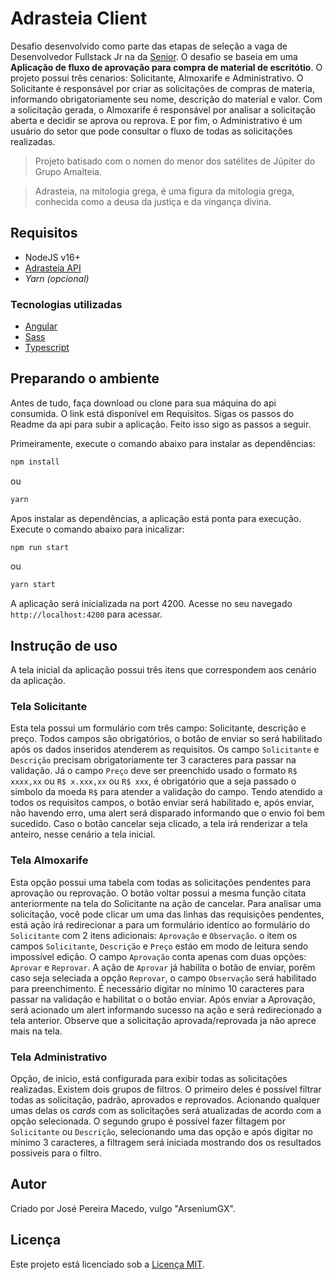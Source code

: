 # Adrasteia Client

Desafio desenvolvido como parte das etapas de seleção a vaga de Desenvolvedor Fullstack Jr na da [Senior](https://www.senior.com.br/).
O desafio se baseia em uma **Aplicação de fluxo de aprovação para compra de material de escritótio**. O projeto possui três cenarios: Solicitante, Almoxarife e Administrativo.
O Solicitante é responsável por criar as solicitações de compras de materia, informando obrigatoriamente seu nome, descrição do material e valor. Com a solicitação gerada, o Almoxarife é responsável por analisar a solicitação aberta e decidir se aprova ou reprova. E por fim, o Administrativo é um usuário do setor que pode consultar o fluxo de todas as solicitações realizadas.

> Projeto batisado com o nomen do menor dos satélites de Júpiter do Grupo Amalteia.

> Adrasteia, na mitologia grega, é uma figura da mitologia grega, conhecida como a deusa da justiça e da vingança divina.

## Requisitos

- NodeJS v16+
- [Adrasteia API](https://github.com/ArseniumGX/adrasteia-api)
- _Yarn (opcional)_

### Tecnologias utilizadas

- [Angular](https://angular.io/)
- [Sass](https://sass-lang.com/)
- [Typescript](https://www.typescriptlang.org/)

## Preparando o ambiente

Antes de tudo, faça download ou clone para sua máquina do api consumida. O link está disponível em Requisitos. Sigas os passos do Readme da api para subir a aplicação. Feito isso sigo as passos a seguir.

Primeiramente, execute o comando abaixo para instalar as dependências:

```sh
npm install
```

ou

```sh
yarn
```

Apos instalar as dependências, a aplicação está ponta para execução. Execute o comando abaixo para inicalizar:

```sh
npm run start
```

ou

```sh
yarn start
```

A aplicação será inicializada na port 4200. Acesse no seu navegado `http://localhost:4200` para acessar.

## Instrução de uso

A tela inicial da aplicação possui três itens que correspondem aos cenário da aplicação.

### Tela Solicitante

Esta tela possui um formulário com três campo: Solicitante, descrição e preço. Todos campos são obrigatórios, o botão de enviar so será habilitado após os dados inseridos atenderem as requisitos. Os campo `Solicitante` e `Descrição` precisam obrigatoriamente ter 3 caracteres para passar na validação. Já o campo `Preço` deve ser preenchido usado o formato `R$ xxxx,xx` ou `R$ x.xxx,xx` ou `R$ xxx`, é obrigatório que a seja passado o simbolo da moeda `R$` para atender a validação do campo. Tendo atendido a todos os requisitos campos, o botão enviar será habilitado e, após enviar, não havendo erro, uma alert será disparado informando que o envio foi bem sucedido. Caso o botão cancelar seja clicado, a tela irá renderizar a tela anteiro, nesse cenário a tela inicial.

### Tela Almoxarife

Esta opção possui uma tabela com todas as solicitações pendentes para aprovação ou reprovação. O botão voltar possui a mesma função citata anteriormente na tela do Solicitante na ação de cancelar.
Para analisar uma solicitação, você pode clicar um uma das linhas das requisições pendentes, está ação irá redirecionar a para um formulário identico ao formulário do `Solicitante` com 2 itens adicionais: `Aprovação` e `Observação`. o item os campos `Solicitante`, `Descrição` e `Preço` estáo em modo de leitura sendo impossível edição. O campo `Aprovação` conta apenas com duas opções: `Aprovar` e `Reprovar`. A ação de `Aprovar` já habilita o botão de enviar, porêm caso seja seleciada a opção `Reprovar`, o campo `Observação` será habilitado para preenchimento. É necessário digitar no mínimo 10 caracteres para passar na validação e habilitat o o botão enviar.
Após enviar a Aprovação, será acionado um alert informando sucesso na ação e será redirecionado a tela anterior. Observe que a solicitação aprovada/reprovada ja não aprece mais na tela.

### Tela Administrativo

Opção, de inicio, está configurada para exibir todas as solicitações realizadas. Existem dois grupos de filtros. O primeiro deles é possível filtrar todas as solicitação, padrão, aprovados e reprovados. Acionando qualquer umas delas os _cards_ com as solicitações será atualizadas de acordo com a opção selecionada.
O segundo grupo é possível fazer filtagem por `Solicitante` ou `Descrição`, selecionando uma das opção e após digitar no mínimo 3 caracteres, a filtragem será iniciada mostrando dos os resultados possiveis para o filtro.

## Autor

Criado por José Pereira Macedo, vulgo "ArseniumGX".

## Licença

Este projeto está licenciado sob a [Licença MIT](./LICENSE).

